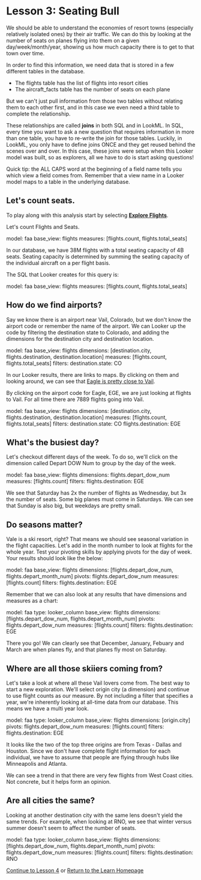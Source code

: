 # Lesson 3: Seating Bull

We should be able to understand the economies of resort towns (especially relatively isolated ones) by their air traffic. We can do this by looking at the number of seats on planes flying into them on a given day/week/month/year, showing us how much capacity there is to get to that town over time.

In order to find this information, we need data that is stored in a few different tables in the database. 

- The flights table has the list of flights into resort cities
- The aircraft_facts table has the number of seats on each plane

But we can't just pull information from those two tables without relating them to each other first, and in this case we even need a third table to complete the relationship.

These relationships are called **joins** in both SQL and in LookML. In SQL, every time you want to ask a new question that requires information in more than one table, you have to re-write the join for those tables. Luckily, in LookML, you only have to define joins ONCE and they get reused behind the scenes over and over. In this case, these joins were setup when this Looker model was built, so as explorers, all we have to do is start asking questions!

Quick tip: the ALL CAPS word at the beginning of a field name tells you which view a field comes from. Remember that a view name in a Looker model maps to a table in the underlying database.

## Let's count seats.

To play along with this analysis start by selecting **[Explore Flights](/explore/faa/flights)**.

Let's count Flights and Seats.

<look height="100" width="300">
  model: faa
  base_view: flights
  measures: [flights.count, flights.total_seats]
</look>

In our database, we have 38M flights with a total seating capacity of 4B seats. Seating capacity is determined by summing the seating capacity of the individual aircraft on a per flight basis.

The SQL that Looker creates for this query is:

<sql height="200" width="100%">
  model: faa
  base_view: flights
  measures: [flights.count, flights.total_seats]
</sql>

## How do we find airports?

Say we know there is an airport near Vail, Colorado, but we don't know the airport code or remember the name of the airport. We can Looker up the code by filtering the destination state to Colorado, and adding the dimensions for the destination city and destination location.


<look height="250" width="100%">
  model: faa
  base_view: flights
  dimensions: [destination.city, flights.destination, destination.location]
  measures: [flights.count, flights.total_seats]
  filters:
    destination.state: CO
</look>


In our Looker results, there are links to maps. By clicking on them and looking around, we can see that [Eagle is pretty close to Vail](http://osm.org/go/T2ABCb--?node=106849952).

By clicking on the airport code for Eagle, EGE, we are just looking at flights to Vail. For all time there are 7889 flights going into Vail.

<look height="175" width="100%">
  model: faa
  base_view: flights
  dimensions: [destination.city, flights.destination, destination.location]
  measures: [flights.count, flights.total_seats]
  filters:
    destination.state: CO
    flights.destination: EGE
</look>



## What's the busiest day?

Let's checkout different days of the week.  To do so, we'll click on the dimension called Depart DOW Num to group by the day of the week.  

<look height="250" width="100%">
  model: faa
  base_view: flights
  dimensions: flights.depart_dow_num
  measures: [flights.count]
  filters:
    flights.destination: EGE
</look>


We see that Saturday has 2x the number of flights as Wednesday, but 3x the number of seats.  Some big planes must come in Saturdays. We can see that Sunday is also big, but weekdays are pretty small.


## Do seasons matter?

Vale is a ski resort, right? That means we should see seasonal variation in the flight capacities. Let's add in the month number to look at flights for the whole year. Test your pivoting skills by applying pivots for the day of week. Your results should look like the below:


<look height="350" width="100%">
  model: faa
  base_view: flights
  dimensions: [flights.depart_dow_num, flights.depart_month_num]
  pivots: flights.depart_dow_num
  measures: [flights.count]
  filters:
    flights.destination: EGE
</look>


Remember that we can also look at any results that have dimensions and measures as a chart:

<look height="350" width="100%">
  model: faa
  type: looker_column
  base_view: flights
  dimensions: [flights.depart_dow_num, flights.depart_month_num]
  pivots: flights.depart_dow_num
  measures: [flights.count]
  filters:
    flights.destination: EGE
</look>


There you go!  We can clearly see that December, January, Febuary and March are when planes fly, and that planes fly most on Saturday.

## Where are all those skiiers coming from?

Let's take a look at where all these Vail lovers come from.  The best way to start a new exploration. We'll select origin city (a dimension) and continue to use flight counts as our measure. By not including a filter that specifies a year, we're inherently looking at all-time data from our database. This means we have a multi year look.

<look height="350" width="100%">
  model: faa
  type: looker_column
  base_view: flights
  dimensions: [origin.city]
  pivots: flights.depart_dow_num
  measures: [flights.count]
  filters:
    flights.destination: EGE
</look>


It looks like the two of the top three origins are from Texas - Dallas and Houston.  Since we don't have complete flight information for each individual, we have to assume that people are flying through hubs like Minneapolis and Atlanta.  

We can see a trend in that there are very few flights from West Coast cities.  Not concrete, but it helps form an opinion.

## Are all cities the same?

Looking at another destination city with the same lens doesn't yield the same trends.  For example, when looking at RNO, we see that winter versus summer doesn't seem to affect the number of seats.

<look height="350" width="100%">
  model: faa
  type: looker_column
  base_view: flights
  dimensions: [flights.depart_dow_num, flights.depart_month_num]
  pivots: flights.depart_dow_num
  measures: [flights.count]
  filters:
    flights.destination: RNO
</look>

[Continue to Lesson 4](003_411_on_911.md) or [Return to the Learn Homepage](000_index.md)  